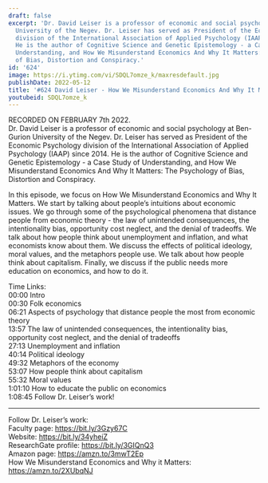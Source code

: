 ```yaml
---
draft: false
excerpt: 'Dr. David Leiser is a professor of economic and social psychology at Ben-Gurion
  University of the Negev. Dr. Leiser has served as President of the Economic Psychology
  division of the International Association of Applied Psychology (IAAP) since 2014.
  He is the author of Cognitive Science and Genetic Epistemology - a Case Study of
  Understanding, and How We Misunderstand Economics And Why It Matters: The Psychology
  of Bias, Distortion and Conspiracy.'
id: '624'
image: https://i.ytimg.com/vi/SDQL7omze_k/maxresdefault.jpg
publishDate: 2022-05-12
title: '#624 David Leiser - How We Misunderstand Economics And Why It Matters'
youtubeid: SDQL7omze_k
---
```

RECORDED ON FEBRUARY 7th 2022.  
Dr. David Leiser is a professor of economic and social psychology at Ben-Gurion University of the Negev. Dr. Leiser has served as President of the Economic Psychology division of the International Association of Applied Psychology (IAAP) since 2014. He is the author of Cognitive Science and Genetic Epistemology - a Case Study of Understanding, and How We Misunderstand Economics And Why It Matters: The Psychology of Bias, Distortion and Conspiracy.

In this episode, we focus on How We Misunderstand Economics and Why It Matters. We start by talking about people’s intuitions about economic issues. We go through some of the psychological phenomena that distance people from economic theory - the law of unintended consequences, the intentionality bias, opportunity cost neglect, and the denial of tradeoffs. We talk about how people think about unemployment and inflation, and what economists know about them. We discuss the effects of political ideology, moral values, and the metaphors people use. We talk about how people think about capitalism. Finally, we discuss if the public needs more education on economics, and how to do it.

Time Links:  
00:00 Intro  
00:30  Folk economics  
06:21  Aspects of psychology that distance people the most from economic theory  
13:57  The law of unintended consequences, the intentionality bias, opportunity cost neglect, and the denial of tradeoffs   
27:13  Unemployment and inflation  
40:14  Political ideology  
49:32  Metaphors of the economy  
53:07  How people think about capitalism  
55:32  Moral values  
1:01:10  How to educate the public on economics  
1:08:45  Follow Dr. Leiser’s work!

---

Follow Dr. Leiser’s work:  
Faculty page: https://bit.ly/3Gzy67C  
Website: https://bit.ly/34yheiZ  
ResearchGate profile: https://bit.ly/3GIQnQ3  
Amazon page: https://amzn.to/3mwT2Ep  
How We Misunderstand Economics and Why it Matters: https://amzn.to/2XUbqNJ

